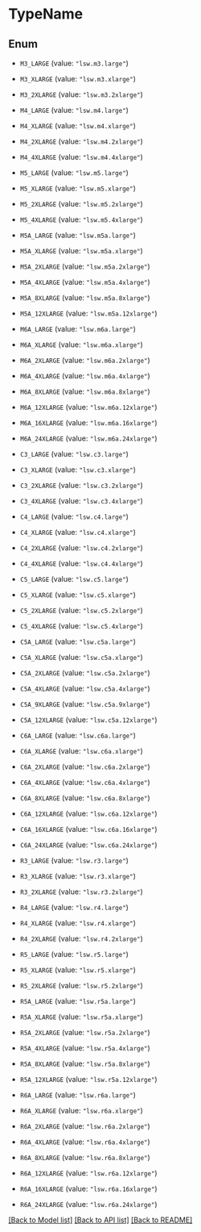 # TypeName

## Enum


* `M3_LARGE` (value: `"lsw.m3.large"`)

* `M3_XLARGE` (value: `"lsw.m3.xlarge"`)

* `M3_2XLARGE` (value: `"lsw.m3.2xlarge"`)

* `M4_LARGE` (value: `"lsw.m4.large"`)

* `M4_XLARGE` (value: `"lsw.m4.xlarge"`)

* `M4_2XLARGE` (value: `"lsw.m4.2xlarge"`)

* `M4_4XLARGE` (value: `"lsw.m4.4xlarge"`)

* `M5_LARGE` (value: `"lsw.m5.large"`)

* `M5_XLARGE` (value: `"lsw.m5.xlarge"`)

* `M5_2XLARGE` (value: `"lsw.m5.2xlarge"`)

* `M5_4XLARGE` (value: `"lsw.m5.4xlarge"`)

* `M5A_LARGE` (value: `"lsw.m5a.large"`)

* `M5A_XLARGE` (value: `"lsw.m5a.xlarge"`)

* `M5A_2XLARGE` (value: `"lsw.m5a.2xlarge"`)

* `M5A_4XLARGE` (value: `"lsw.m5a.4xlarge"`)

* `M5A_8XLARGE` (value: `"lsw.m5a.8xlarge"`)

* `M5A_12XLARGE` (value: `"lsw.m5a.12xlarge"`)

* `M6A_LARGE` (value: `"lsw.m6a.large"`)

* `M6A_XLARGE` (value: `"lsw.m6a.xlarge"`)

* `M6A_2XLARGE` (value: `"lsw.m6a.2xlarge"`)

* `M6A_4XLARGE` (value: `"lsw.m6a.4xlarge"`)

* `M6A_8XLARGE` (value: `"lsw.m6a.8xlarge"`)

* `M6A_12XLARGE` (value: `"lsw.m6a.12xlarge"`)

* `M6A_16XLARGE` (value: `"lsw.m6a.16xlarge"`)

* `M6A_24XLARGE` (value: `"lsw.m6a.24xlarge"`)

* `C3_LARGE` (value: `"lsw.c3.large"`)

* `C3_XLARGE` (value: `"lsw.c3.xlarge"`)

* `C3_2XLARGE` (value: `"lsw.c3.2xlarge"`)

* `C3_4XLARGE` (value: `"lsw.c3.4xlarge"`)

* `C4_LARGE` (value: `"lsw.c4.large"`)

* `C4_XLARGE` (value: `"lsw.c4.xlarge"`)

* `C4_2XLARGE` (value: `"lsw.c4.2xlarge"`)

* `C4_4XLARGE` (value: `"lsw.c4.4xlarge"`)

* `C5_LARGE` (value: `"lsw.c5.large"`)

* `C5_XLARGE` (value: `"lsw.c5.xlarge"`)

* `C5_2XLARGE` (value: `"lsw.c5.2xlarge"`)

* `C5_4XLARGE` (value: `"lsw.c5.4xlarge"`)

* `C5A_LARGE` (value: `"lsw.c5a.large"`)

* `C5A_XLARGE` (value: `"lsw.c5a.xlarge"`)

* `C5A_2XLARGE` (value: `"lsw.c5a.2xlarge"`)

* `C5A_4XLARGE` (value: `"lsw.c5a.4xlarge"`)

* `C5A_9XLARGE` (value: `"lsw.c5a.9xlarge"`)

* `C5A_12XLARGE` (value: `"lsw.c5a.12xlarge"`)

* `C6A_LARGE` (value: `"lsw.c6a.large"`)

* `C6A_XLARGE` (value: `"lsw.c6a.xlarge"`)

* `C6A_2XLARGE` (value: `"lsw.c6a.2xlarge"`)

* `C6A_4XLARGE` (value: `"lsw.c6a.4xlarge"`)

* `C6A_8XLARGE` (value: `"lsw.c6a.8xlarge"`)

* `C6A_12XLARGE` (value: `"lsw.c6a.12xlarge"`)

* `C6A_16XLARGE` (value: `"lsw.c6a.16xlarge"`)

* `C6A_24XLARGE` (value: `"lsw.c6a.24xlarge"`)

* `R3_LARGE` (value: `"lsw.r3.large"`)

* `R3_XLARGE` (value: `"lsw.r3.xlarge"`)

* `R3_2XLARGE` (value: `"lsw.r3.2xlarge"`)

* `R4_LARGE` (value: `"lsw.r4.large"`)

* `R4_XLARGE` (value: `"lsw.r4.xlarge"`)

* `R4_2XLARGE` (value: `"lsw.r4.2xlarge"`)

* `R5_LARGE` (value: `"lsw.r5.large"`)

* `R5_XLARGE` (value: `"lsw.r5.xlarge"`)

* `R5_2XLARGE` (value: `"lsw.r5.2xlarge"`)

* `R5A_LARGE` (value: `"lsw.r5a.large"`)

* `R5A_XLARGE` (value: `"lsw.r5a.xlarge"`)

* `R5A_2XLARGE` (value: `"lsw.r5a.2xlarge"`)

* `R5A_4XLARGE` (value: `"lsw.r5a.4xlarge"`)

* `R5A_8XLARGE` (value: `"lsw.r5a.8xlarge"`)

* `R5A_12XLARGE` (value: `"lsw.r5a.12xlarge"`)

* `R6A_LARGE` (value: `"lsw.r6a.large"`)

* `R6A_XLARGE` (value: `"lsw.r6a.xlarge"`)

* `R6A_2XLARGE` (value: `"lsw.r6a.2xlarge"`)

* `R6A_4XLARGE` (value: `"lsw.r6a.4xlarge"`)

* `R6A_8XLARGE` (value: `"lsw.r6a.8xlarge"`)

* `R6A_12XLARGE` (value: `"lsw.r6a.12xlarge"`)

* `R6A_16XLARGE` (value: `"lsw.r6a.16xlarge"`)

* `R6A_24XLARGE` (value: `"lsw.r6a.24xlarge"`)


[[Back to Model list]](../README.md#documentation-for-models) [[Back to API list]](../README.md#documentation-for-api-endpoints) [[Back to README]](../README.md)


